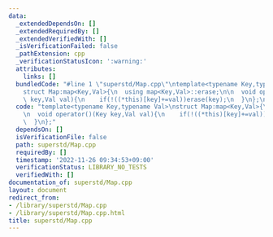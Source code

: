 ```yaml
---
data:
  _extendedDependsOn: []
  _extendedRequiredBy: []
  _extendedVerifiedWith: []
  _isVerificationFailed: false
  _pathExtension: cpp
  _verificationStatusIcon: ':warning:'
  attributes:
    links: []
  bundledCode: "#line 1 \"superstd/Map.cpp\"\ntemplate<typename Key,typename Val>\n\
    struct Map:map<Key,Val>{\n  using map<Key,Val>::erase;\n\n  void operator()(Key\
    \ key,Val val){\n    if(!((*this)[key]+=val))erase(key);\n  }\n};\n"
  code: "template<typename Key,typename Val>\nstruct Map:map<Key,Val>{\n  using map<Key,Val>::erase;\n\
    \n  void operator()(Key key,Val val){\n    if(!((*this)[key]+=val))erase(key);\n\
    \  }\n};"
  dependsOn: []
  isVerificationFile: false
  path: superstd/Map.cpp
  requiredBy: []
  timestamp: '2022-11-26 09:34:53+09:00'
  verificationStatus: LIBRARY_NO_TESTS
  verifiedWith: []
documentation_of: superstd/Map.cpp
layout: document
redirect_from:
- /library/superstd/Map.cpp
- /library/superstd/Map.cpp.html
title: superstd/Map.cpp
---
```

